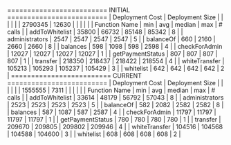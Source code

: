 ========================= INITIAL =========================
| Deployment Cost                  | Deployment Size |        |        |        |         |
| 2790345                          | 12630           |        |        |        |         |
| Function Name                    | min             | avg    | median | max    | # calls |
| addToWhitelist                   | 35800           | 66732  | 85148  | 85342  | 8       |
| administrators                   | 2547            | 2547   | 2547   | 2547   | 5       |
| balanceOf                        | 660             | 2160   | 2660   | 2660   | 8       |
| balances                         | 598             | 1098   | 598    | 2598   | 4       |
| checkForAdmin                    | 12027           | 12027  | 12027  | 12027  | 1       |
| getPaymentStatus                 | 807             | 807    | 807    | 807    | 1       |
| transfer                         | 218350          | 218437 | 218422 | 218554 | 4       |
| whiteTransfer                    | 105213          | 105293 | 105237 | 105429 | 3       |
| whitelist                        | 642             | 642    | 642    | 642    | 2       |
========================= CURRENT =========================
| Deployment Cost                  | Deployment Size |        |        |        |         |
| 1555555                          | 7311            |        |        |        |         |
| Function Name                    | min             | avg    | median | max    | # calls |
| addToWhitelist                   | 33614           | 48179  | 56792  | 57043  | 8       |
| administrators                   | 2523            | 2523   | 2523   | 2523   | 5       |
| balanceOf                        | 582             | 2082   | 2582   | 2582   | 8       |
| balances                         | 587             | 1087   | 587    | 2587   | 4       |
| checkForAdmin                    | 11797           | 11797  | 11797  | 11797  | 1       |
| getPaymentStatus                 | 780             | 780    | 780    | 780    | 1       |
| transfer                         | 209670          | 209805 | 209802 | 209946 | 4       |
| whiteTransfer                    | 104516          | 104568 | 104588 | 104600 | 3       |
| whitelist                        | 608             | 608    | 608    | 608    | 2       |
